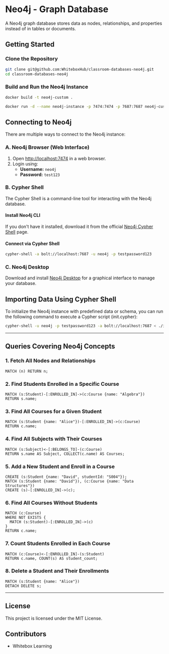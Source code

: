 # Neo4j - Graph Database
A Neo4j graph database stores data as nodes, relationships, and properties instead of in tables or documents. 

## Getting Started

### Clone the Repository
```sh
git clone git@github.com:WhiteboxHub/classroom-databases-neo4j.git
cd classroom-databases-neo4j
```

### Build and Run the Neo4j Instance
```sh
docker build -t neo4j-custom .

docker run -d --name neo4j-instance -p 7474:7474 -p 7687:7687 neo4j-custom
```

## Connecting to Neo4j
There are multiple ways to connect to the Neo4j instance:

### A. Neo4j Browser (Web Interface)
1. Open [http://localhost:7474](http://localhost:7474) in a web browser.
2. Login using:
   - **Username:** `neo4j`
   - **Password:** `test123`


### B. Cypher Shell
The Cypher Shell is a command-line tool for interacting with the Neo4j database.

#### Install Neo4j CLI
If you don't have it installed, download it from the official [Neo4j Cypher Shell](https://neo4j.com/docs/operations-manual/5/tools/cypher-shell/) page.

#### Connect via Cypher Shell
```sh
cypher-shell -a bolt://localhost:7687 -u neo4j -p testpassword123 
```

### C. Neo4j Desktop
Download and install [Neo4j Desktop](https://neo4j.com/download/) for a graphical interface to manage your database.

## Importing Data Using Cypher Shell
To initialize the Neo4j instance with predefined data or schema, you can run the following command to execute a Cypher script (init.cypher):

```bash
cypher-shell -u neo4j -p testpassword123 -a bolt://localhost:7687 < ./init.cypher
```
---

## Queries Covering Neo4j Concepts

### 1. Fetch All Nodes and Relationships
```cypher
MATCH (n) RETURN n;
```

### 2. Find Students Enrolled in a Specific Course
```cypher
MATCH (s:Student)-[:ENROLLED_IN]->(c:Course {name: "Algebra"})
RETURN s.name;
```

### 3. Find All Courses for a Given Student
```cypher
MATCH (s:Student {name: "Alice"})-[:ENROLLED_IN]->(c:Course)
RETURN c.name;
```

### 4. Find All Subjects with Their Courses
```cypher
MATCH (s:Subject)<-[:BELONGS_TO]-(c:Course)
RETURN s.name AS Subject, COLLECT(c.name) AS Courses;
```

### 5. Add a New Student and Enroll in a Course
```cypher
CREATE (s:Student {name: "David", studentId: "S004"});
MATCH (s:Student {name: "David"}), (c:Course {name: "Data Structures"})
CREATE (s)-[:ENROLLED_IN]->(c);
```

### 6. Find All Courses Without Students
```cypher
MATCH (c:Course)
WHERE NOT EXISTS {
  MATCH (s:Student)-[:ENROLLED_IN]->(c)
}
RETURN c.name;
```

### 7. Count Students Enrolled in Each Course
```cypher
MATCH (c:Course)<-[:ENROLLED_IN]-(s:Student)
RETURN c.name, COUNT(s) AS student_count;
```

### 8. Delete a Student and Their Enrollments
```cypher
MATCH (s:Student {name: "Alice"})
DETACH DELETE s;
```

---

## License
This project is licensed under the MIT License.

## Contributors
- Whitebox Learning
